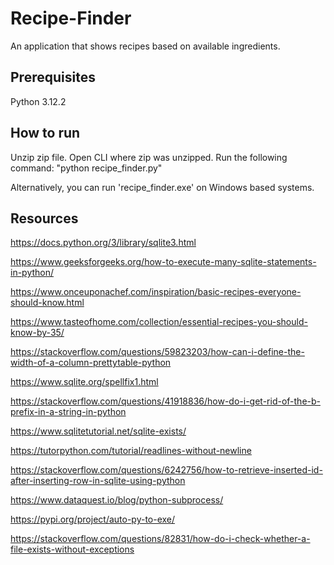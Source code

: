 # Recipe-Finder

 An application that shows recipes based on available ingredients.

## Prerequisites

Python 3.12.2

## How to run

Unzip zip file.
Open CLI where zip was unzipped.
Run the following command:
    "python recipe_finder.py"

Alternatively, you can run 'recipe_finder.exe' on Windows based systems.

## Resources

<https://docs.python.org/3/library/sqlite3.html>

<https://www.geeksforgeeks.org/how-to-execute-many-sqlite-statements-in-python/>

<https://www.onceuponachef.com/inspiration/basic-recipes-everyone-should-know.html>

<https://www.tasteofhome.com/collection/essential-recipes-you-should-know-by-35/>

<https://stackoverflow.com/questions/59823203/how-can-i-define-the-width-of-a-column-prettytable-python>

<https://www.sqlite.org/spellfix1.html>

<https://stackoverflow.com/questions/41918836/how-do-i-get-rid-of-the-b-prefix-in-a-string-in-python>

<https://www.sqlitetutorial.net/sqlite-exists/>

<https://tutorpython.com/tutorial/readlines-without-newline>

<https://stackoverflow.com/questions/6242756/how-to-retrieve-inserted-id-after-inserting-row-in-sqlite-using-python>

<https://www.dataquest.io/blog/python-subprocess/>

<https://pypi.org/project/auto-py-to-exe/>

<https://stackoverflow.com/questions/82831/how-do-i-check-whether-a-file-exists-without-exceptions>
